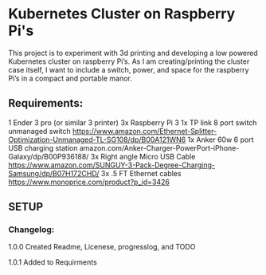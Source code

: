 # Kubernetes Cluster on Raspberry Pi's

This project is to experiment with 3d printing and developing a low powered Kubernetes cluster on raspberry Pi’s. As I am creating/printing the cluster case itself, I want to include a switch, power, and space for the raspberry Pi’s in a compact and portable manor.

## Requirements:
1 Ender 3 pro (or similar 3 printer)
3x Raspberry Pi 3
1x TP link 8 port switch unmanaged switch https://www.amazon.com/Ethernet-Splitter-Optimization-Unmanaged-TL-SG108/dp/B00A121WN6
1x Anker 60w 6 port USB charging station amazon.com/Anker-Charger-PowerPort-iPhone-Galaxy/dp/B00P936188/
3x Right angle Micro USB Cable https://www.amazon.com/SUNGUY-3-Pack-Degree-Charging-Samsung/dp/B07H172CHD/
3x .5 FT Ethernet cables https://www.monoprice.com/product?p_id=3426

## SETUP





### Changelog:
1.0.0
        Created Readme, Licenese, progresslog, and TODO

1.0.1
        Added to Requirments
